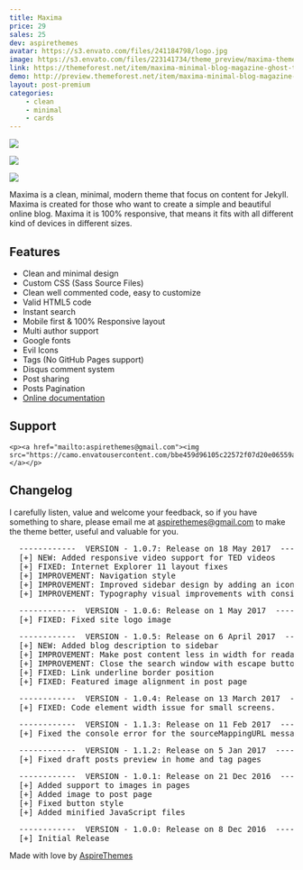 ```yaml
---
title: Maxima
price: 29
sales: 25
dev: aspirethemes
avatar: https://s3.envato.com/files/241184798/logo.jpg
image: https://s3.envato.com/files/223141734/theme_preview/maxima-theme-preview.__large_preview.jpg
link: https://themeforest.net/item/maxima-minimal-blog-magazine-ghost-theme/19164859
demo: http://preview.themeforest.net/item/maxima-minimal-blog-magazine-ghost-theme/full_screen_preview/19164859
layout: post-premium
categories:
    - clean
    - minimal
    - cards
---
```


<div class="user-html"><p><a href="http://aspirethemes.com/docs/maxima-jekyll?utm_source=themeforest&amp;utm_medium=docs" rel="nofollow">
  <img src="https://camo.envatousercontent.com/0f045c33cefc2533261955703f80bc1d5d933cec/687474703a2f2f6173706972657468656d65732e636f6d2f696d616765732f656e7661746f2f646f63756d656e746174696f6e2e6a7067">
</a></p>


<p><a href="https://themeforest.net/item/maxima-minimal-blog-magazine-ghost-theme/reviews/19164859">
  <img src="https://aspirethemes.com/images/reviews/jekyll/maxima/reviews.jpg">
</a></p>


<p><img src="https://aspirethemes.com/images/reviews/shared/reviews.jpg"></p>


<p>Maxima is a clean, minimal, modern theme that focus on content for Jekyll. Maxima is created for those who want to create a simple and beautiful online blog. Maxima it is 100% responsive, that means it fits with all different kind of devices in different sizes.</p>

<h2 id="item-description__features">Features</h2>

<ul>
  <li>Clean and minimal design</li>
  <li>Custom CSS (Sass Source Files)</li>
  <li>Clean well commented code, easy to customize</li>
  <li>Valid HTML5 code</li>
  <li>Instant search</li>
  <li>Mobile first &amp; 100% Responsive layout</li>
  <li>Multi author support</li>
  <li>Google fonts</li>
  <li>Evil Icons</li>
  <li>Tags (No GitHub Pages support)</li>
  <li>Disqus comment system</li>
  <li>Post sharing</li>
  <li>Posts Pagination</li>
  <li><a href="http://aspirethemes.com/docs/maxima-jekyll" rel="nofollow">Online documentation</a></li>
</ul>

<h2 id="item-description__support">Support</h2>

	<p><a href="mailto:aspirethemes@gmail.com"><img src="https://camo.envatousercontent.com/bbe459d96105c22572f07d20e06559a381a26572/687474703a2f2f6173706972657468656d65732e636f6d2f696d616765732f656e7661746f2f737570706f72742d6374612e6a7067"></a></p>


<h2 id="item-description__changelog">Changelog</h2>

<p>I carefully listen, value and welcome your feedback, so if you have something to share, please email me at <a href="mailto:aspirethemes@gmail.com">aspirethemes@gmail.com</a> to make the theme better, useful and valuable for you.</p>

<pre>  ------------  VERSION - 1.0.7: Release on 18 May 2017  ------------
  [+] NEW: Added responsive video support for TED videos
  [+] FIXED: Internet Explorer 11 layout fixes
  [+] IMPROVEMENT: Navigation style
  [+] IMPROVEMENT: Improved sidebar design by adding an icon to close it with wider width
  [+] IMPROVEMENT: Typography visual improvements with consistent line height in style.
</pre>

<pre>  ------------  VERSION - 1.0.6: Release on 1 May 2017  ------------
  [+] FIXED: Fixed site logo image
</pre>

<pre>  ------------  VERSION - 1.0.5: Release on 6 April 2017  ------------
  [+] NEW: Added blog description to sidebar
  [+] IMPROVEMENT: Make post content less in width for readability
  [+] IMPROVEMENT: Close the search window with escape button
  [+] FIXED: Link underline border position
  [+] FIXED: Featured image alignment in post page
</pre>

<pre>  ------------  VERSION - 1.0.4: Release on 13 March 2017  ------------
  [+] FIXED: Code element width issue for small screens.
</pre>

<pre>  ------------  VERSION - 1.1.3: Release on 11 Feb 2017  ------------
  [+] Fixed the console error for the sourceMappingURL message
</pre>

<pre>  ------------  VERSION - 1.1.2: Release on 5 Jan 2017  ------------
  [+] Fixed draft posts preview in home and tag pages
</pre>

<pre>  ------------  VERSION - 1.0.1: Release on 21 Dec 2016  ------------
  [+] Added support to images in pages
  [+] Added image to post page
  [+] Fixed button style
  [+] Added minified JavaScript files
</pre>

<pre>  ------------  VERSION - 1.0.0: Release on 8 Dec 2016  ------------
  [+] Initial Release
</pre>

<p>Made with love by <a href="http://aspirethemes.com" rel="nofollow">AspireThemes</a></p></div>


